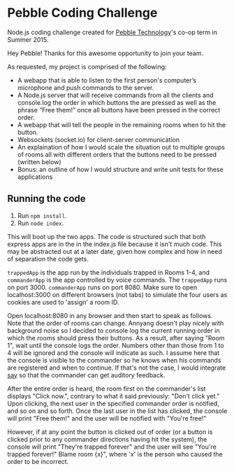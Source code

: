 # Pebble Coding Challenge
Node.js coding challenge created for [Pebble Technology](http://getpebble.com)'s co-op term in Summer 2015.

Hey Pebble! Thanks for this awesome opportunity to join your team.

As requested, my project is comprised of the following:
- A webapp that is able to listen to the first person's computer’s microphone and push commands to the server.
- A Node.js server that will receive commands from all the clients and console.log the order in which buttons the are pressed as well as the phrase “Free them!” once all buttons have been pressed in the correct order.
- A webapp that will tell the people in the remaining rooms when to hit the button.
- Websockets (socket.io) for client-server communication
- An explaination of how I would scale the situation out to multiple groups of rooms all with different orders that the buttons need to be pressed (written below)
- Bonus: an outline of how I would structure and write unit tests for these applications

## Running the code
1. Run ` npm install `.
2. Run ` node index `.

This will boot up the two apps. The code is structured such that both express apps are in the in the index.js file because it isn't much code.
This may be abstracted out at a later date, given how complex and how in need of separation the code gets.

` trappedApp ` is the app run by the individuals trapped in Rooms 1-4, and ` commanderApp ` is the app controlled by voice commands.
The `trappedApp` runs on port 3000. `commanderApp` runs on port 8080.
Make sure to open localhost:3000 on different browsers (not tabs) to simulate the four users as cookies are used to 'assign' a room ID.

Open localhost:8080 in any browser and then start to speak as follows. Note that the order of rooms can change.
Annyang doesn't play nicely with background noise so I decided to console log the current running order in which the rooms should press their buttons.
As a result, after saying "Room 1", wait until the console logs the order.
Numbers other than those from 1 to 4 will be ignored and the console will indicate as such.
I assume here that the console is visible to the commander so he knows when his commands are registered and when to continue.
If that's not the case, I would integrate [say](https://www.npmjs.com/package/say) so that the commander can get auditory feedback.

After the entire order is heard, the room first on the commander's list displays "Click now.", contrary to what it said previously: "Don't click yet." Upon clicking, the next user in the specified commander order is notified, and so on and so forth. Once the last user in the list has clicked, the console will print "Free them!" and the user will be notified with "You're free!"

However, if at any point the button is clicked out of order (or a button is clicked prior to any commander directions having hit the system),
the console will print "They're trapped forever" and the user will see "You're trapped forever!" Blame room {x}", where 'x' is the person who caused the order to be incorrect.

